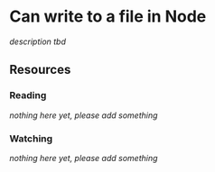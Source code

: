 # Can write to a file in Node

_description tbd_

## Resources

### Reading

_nothing here yet, please add something_

### Watching

_nothing here yet, please add something_
